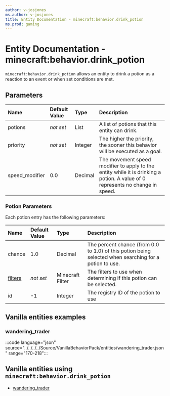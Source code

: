 ```yaml
---
author: v-josjones
ms.author: v-josjones
title: Entity Documentation - minecraft:behavior.drink_potion
ms.prod: gaming
---
```


# Entity Documentation - minecraft:behavior.drink_potion

`minecraft:behavior.drink_potion` allows an entity to drink a potion as a reaction to an event or when set conditions are met.

## Parameters

|Name |Default Value  |Type  |Description  |
|:----------|:----------|:----------|:----------|
|potions |*not set* |List |A list of potions that this entity can drink. |
|priority|*not set*|Integer|The higher the priority, the sooner this behavior will be executed as a goal.|
|speed_modifier| 0.0| Decimal| The movement speed modifier to apply to the entity while it is drinking a potion. A value of 0 represents no change in speed.|

### Potion Parameters

Each potion entry has the following parameters:

|Name |Default Value  |Type  |Description  |
|:----------|:----------|:----------|:----------|
|chance | 1.0| Decimal| The percent chance (from 0.0 to 1.0) of this potion being selected when searching for a potion to use. |
| [filters](../FilterList.md)|*not set* | Minecraft Filter| The filters to use when determining if this potion can be selected. |
|id| -1|Integer | The registry ID of the potion to use |

## Vanilla entities examples

### wandering_trader

:::code language="json" source="../../../../Source/VanillaBehaviorPack/entities/wandering_trader.json" range="170-218":::

## Vanilla entities using `minecraft:behavior.drink_potion`

- [wandering_trader](../../../../Source/VanillaBehaviorPack_Snippets/entities/wandering_trader.md)
